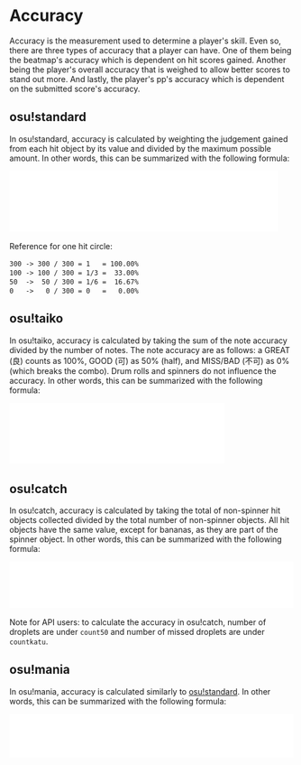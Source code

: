 # Accuracy

Accuracy is the measurement used to determine a player's skill. Even so, there are three types of accuracy that a player can have. One of them being the beatmap's accuracy which is dependent on hit scores gained. Another being the player's overall accuracy that is weighed to allow better scores to stand out more. And lastly, the player's pp's accuracy which is dependent on the submitted score's accuracy.

## osu!standard

In osu!standard, accuracy is calculated by weighting the judgement gained from each hit object by its value and divided by the maximum possible amount. In other words, this can be summarized with the following formula:

![Accuracy formula for osu!standard](img/accuracy_standard.png)

Reference for one hit circle:

```
300 -> 300 / 300 = 1   = 100.00%
100 -> 100 / 300 = 1/3 =  33.00%
50  ->  50 / 300 = 1/6 =  16.67%
0   ->   0 / 300 = 0   =   0.00%
```

## osu!taiko

In osu!taiko, accuracy is calculated by taking the sum of the note accuracy divided by the number of notes. The note accuracy are as follows: a GREAT (良) counts as 100%, GOOD (可) as 50% (half), and MISS/BAD (不可) as 0% (which breaks the combo). Drum rolls and spinners do not influence the accuracy. In other words, this can be summarized with the following formula:

![Accuracy formula for osu!taiko](img/accuracy_taiko.png)

## osu!catch

In osu!catch, accuracy is calculated by taking the total of non-spinner hit objects collected divided by the total number of non-spinner objects. All hit objects have the same value, except for bananas, as they are part of the spinner object. In other words, this can be summarized with the following formula:

![Accuracy formula for osu!catch](img/accuracy_catch.png)

Note for API users: to calculate the accuracy in osu!catch, number of droplets are under `count50` and number of missed droplets are under `countkatu`.

## osu!mania

In osu!mania, accuracy is calculated similarly to [osu!standard](#osu!standard). In other words, this can be summarized with the following formula:

![Accuracy formula for osu!mania](img/accuracy_mania.png)

